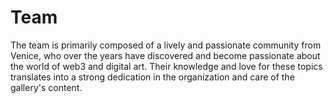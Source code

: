 # Team

The team is primarily composed of a lively and passionate community from Venice, who over the years have discovered and become passionate about the world of web3 and digital art. Their knowledge and love for these topics translates into a strong dedication in the organization and care of the gallery's content.





